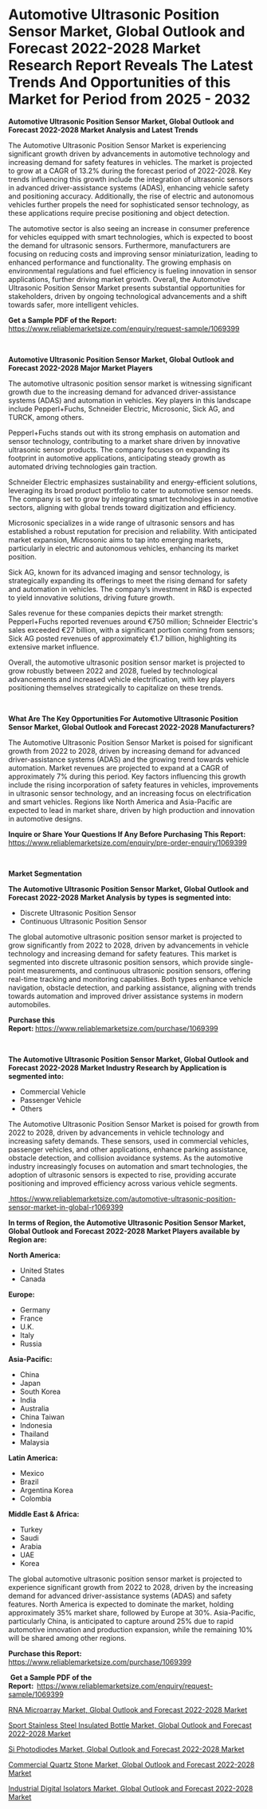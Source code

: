 <p><h1>Automotive Ultrasonic Position Sensor Market, Global Outlook and Forecast 2022-2028 Market Research Report Reveals The Latest Trends And Opportunities of this Market for Period from 2025 - 2032</h1></p><p><strong>Automotive Ultrasonic Position Sensor Market, Global Outlook and Forecast 2022-2028 Market Analysis and Latest Trends</strong></p>
<p><p>The Automotive Ultrasonic Position Sensor Market is experiencing significant growth driven by advancements in automotive technology and increasing demand for safety features in vehicles. The market is projected to grow at a CAGR of 13.2% during the forecast period of 2022-2028. Key trends influencing this growth include the integration of ultrasonic sensors in advanced driver-assistance systems (ADAS), enhancing vehicle safety and positioning accuracy. Additionally, the rise of electric and autonomous vehicles further propels the need for sophisticated sensor technology, as these applications require precise positioning and object detection.</p><p>The automotive sector is also seeing an increase in consumer preference for vehicles equipped with smart technologies, which is expected to boost the demand for ultrasonic sensors. Furthermore, manufacturers are focusing on reducing costs and improving sensor miniaturization, leading to enhanced performance and functionality. The growing emphasis on environmental regulations and fuel efficiency is fueling innovation in sensor applications, further driving market growth. Overall, the Automotive Ultrasonic Position Sensor Market presents substantial opportunities for stakeholders, driven by ongoing technological advancements and a shift towards safer, more intelligent vehicles.</p></p>
<p><strong>Get a Sample PDF of the Report:&nbsp;</strong> <a href="https://www.reliablemarketsize.com/enquiry/request-sample/1069399?utm_campaign=1991&utm_medium=2&utm_source=Github&utm_content=ia&utm_term=21032025&utm_id=automotive-ultrasonic-position-sensor-market-global-outlook-and-forecast-2022-2028">https://www.reliablemarketsize.com/enquiry/request-sample/1069399</a></p>
<p>&nbsp;</p>
<p><strong>Automotive Ultrasonic Position Sensor Market, Global Outlook and Forecast 2022-2028 Major Market Players</strong></p>
<p><p>The automotive ultrasonic position sensor market is witnessing significant growth due to the increasing demand for advanced driver-assistance systems (ADAS) and automation in vehicles. Key players in this landscape include Pepperl+Fuchs, Schneider Electric, Microsonic, Sick AG, and TURCK, among others.</p><p>Pepperl+Fuchs stands out with its strong emphasis on automation and sensor technology, contributing to a market share driven by innovative ultrasonic sensor products. The company focuses on expanding its footprint in automotive applications, anticipating steady growth as automated driving technologies gain traction.</p><p>Schneider Electric emphasizes sustainability and energy-efficient solutions, leveraging its broad product portfolio to cater to automotive sensor needs. The company is set to grow by integrating smart technologies in automotive sectors, aligning with global trends toward digitization and efficiency.</p><p>Microsonic specializes in a wide range of ultrasonic sensors and has established a robust reputation for precision and reliability. With anticipated market expansion, Microsonic aims to tap into emerging markets, particularly in electric and autonomous vehicles, enhancing its market position.</p><p>Sick AG, known for its advanced imaging and sensor technology, is strategically expanding its offerings to meet the rising demand for safety and automation in vehicles. The company’s investment in R&D is expected to yield innovative solutions, driving future growth.</p><p>Sales revenue for these companies depicts their market strength: Pepperl+Fuchs reported revenues around €750 million; Schneider Electric's sales exceeded €27 billion, with a significant portion coming from sensors; Sick AG posted revenues of approximately €1.7 billion, highlighting its extensive market influence.</p><p>Overall, the automotive ultrasonic position sensor market is projected to grow robustly between 2022 and 2028, fueled by technological advancements and increased vehicle electrification, with key players positioning themselves strategically to capitalize on these trends.</p></p>
<p>&nbsp;</p>
<p><strong>What Are The Key Opportunities For Automotive Ultrasonic Position Sensor Market, Global Outlook and Forecast 2022-2028 Manufacturers?</strong></p>
<p><p>The Automotive Ultrasonic Position Sensor Market is poised for significant growth from 2022 to 2028, driven by increasing demand for advanced driver-assistance systems (ADAS) and the growing trend towards vehicle automation. Market revenues are projected to expand at a CAGR of approximately 7% during this period. Key factors influencing this growth include the rising incorporation of safety features in vehicles, improvements in ultrasonic sensor technology, and an increasing focus on electrification and smart vehicles. Regions like North America and Asia-Pacific are expected to lead in market share, driven by high production and innovation in automotive designs.</p></p>
<p><strong>Inquire or Share Your Questions If Any Before Purchasing This Report:</strong> <a href="https://www.reliablemarketsize.com/enquiry/pre-order-enquiry/1069399?utm_campaign=1991&utm_medium=2&utm_source=Github&utm_content=ia&utm_term=21032025&utm_id=automotive-ultrasonic-position-sensor-market-global-outlook-and-forecast-2022-2028">https://www.reliablemarketsize.com/enquiry/pre-order-enquiry/1069399</a></p>
<p>&nbsp;</p>
<p><strong>Market Segmentation</strong></p>
<p><strong>The Automotive Ultrasonic Position Sensor Market, Global Outlook and Forecast 2022-2028 Market Analysis by types is segmented into:</strong></p>
<p><ul><li>Discrete Ultrasonic Position Sensor</li><li>Continuous Ultrasonic Position Sensor</li></ul></p>
<p><p>The global automotive ultrasonic position sensor market is projected to grow significantly from 2022 to 2028, driven by advancements in vehicle technology and increasing demand for safety features. This market is segmented into discrete ultrasonic position sensors, which provide single-point measurements, and continuous ultrasonic position sensors, offering real-time tracking and monitoring capabilities. Both types enhance vehicle navigation, obstacle detection, and parking assistance, aligning with trends towards automation and improved driver assistance systems in modern automobiles.</p></p>
<p><strong>Purchase this Report:&nbsp;</strong><a href="https://www.reliablemarketsize.com/purchase/1069399?utm_campaign=1991&utm_medium=2&utm_source=Github&utm_content=ia&utm_term=21032025&utm_id=automotive-ultrasonic-position-sensor-market-global-outlook-and-forecast-2022-2028">https://www.reliablemarketsize.com/purchase/1069399</a></p>
<p>&nbsp;</p>
<p><strong>The Automotive Ultrasonic Position Sensor Market, Global Outlook and Forecast 2022-2028 Market Industry Research by Application is segmented into:</strong></p>
<p><ul><li>Commercial Vehicle</li><li>Passenger Vehicle</li><li>Others</li></ul></p>
<p><p>The Automotive Ultrasonic Position Sensor Market is poised for growth from 2022 to 2028, driven by advancements in vehicle technology and increasing safety demands. These sensors, used in commercial vehicles, passenger vehicles, and other applications, enhance parking assistance, obstacle detection, and collision avoidance systems. As the automotive industry increasingly focuses on automation and smart technologies, the adoption of ultrasonic sensors is expected to rise, providing accurate positioning and improved efficiency across various vehicle segments.</p></p>
<p><a href="https://www.reliablemarketsize.com/automotive-ultrasonic-position-sensor-market-in-global-r1069399?utm_campaign=1991&utm_medium=2&utm_source=Github&utm_content=ia&utm_term=21032025&utm_id=automotive-ultrasonic-position-sensor-market-global-outlook-and-forecast-2022-2028">&nbsp;https://www.reliablemarketsize.com/automotive-ultrasonic-position-sensor-market-in-global-r1069399</a></p>
<p><strong>In terms of Region, the Automotive Ultrasonic Position Sensor Market, Global Outlook and Forecast 2022-2028 Market Players available by Region are:</strong></p>
<p>
    <p> <strong> North America: </strong>
        <ul>
            <li>United States</li>
            <li>Canada</li>
        </ul>
        </p> 
    <p> <strong> Europe: </strong>
        <ul>
            <li>Germany</li>
            <li>France</li>
            <li>U.K.</li>
            <li>Italy</li>
            <li>Russia</li>
        </ul>
        </p> 
    <p> <strong> Asia-Pacific: </strong>
        <ul>
            <li>China</li>
            <li>Japan</li>
            <li>South Korea</li>
            <li>India</li>
            <li>Australia</li>
            <li>China Taiwan</li>
            <li>Indonesia</li>
            <li>Thailand</li>
            <li>Malaysia</li>
        </ul>
        </p> 
    <p> <strong> Latin America: </strong>
        <ul>
            <li>Mexico</li>
            <li>Brazil</li>
            <li>Argentina Korea</li>
            <li>Colombia</li>
        </ul>
        </p> 
    <p> <strong> Middle East & Africa: </strong>
        <ul>
            <li>Turkey</li>
            <li>Saudi</li>
            <li>Arabia</li>
            <li>UAE</li>
            <li>Korea</li>
        </ul>
    </p>
    </p>
<p><p>The global automotive ultrasonic position sensor market is projected to experience significant growth from 2022 to 2028, driven by the increasing demand for advanced driver-assistance systems (ADAS) and safety features. North America is expected to dominate the market, holding approximately 35% market share, followed by Europe at 30%. Asia-Pacific, particularly China, is anticipated to capture around 25% due to rapid automotive innovation and production expansion, while the remaining 10% will be shared among other regions.</p></p>
<p><strong>Purchase this Report: </strong><a href="https://www.reliablemarketsize.com/purchase/1069399?utm_campaign=1991&utm_medium=2&utm_source=Github&utm_content=ia&utm_term=21032025&utm_id=automotive-ultrasonic-position-sensor-market-global-outlook-and-forecast-2022-2028">https://www.reliablemarketsize.com/purchase/1069399</a></p>
<p>&nbsp;<strong>Get a Sample PDF of the Report:&nbsp;&nbsp;</strong><a href="https://www.reliablemarketsize.com/enquiry/request-sample/1069399?utm_campaign=1991&utm_medium=2&utm_source=Github&utm_content=ia&utm_term=21032025&utm_id=automotive-ultrasonic-position-sensor-market-global-outlook-and-forecast-2022-2028">https://www.reliablemarketsize.com/enquiry/request-sample/1069399</a></p>
<p><strong></strong></p>
<p><p><a href="https://github.com/kreilkoffas4/Market-Research-Report-List-1/blob/main/rna-microarray-market-global-outlook-and-forecast-2022-2028-market.md?utm_campaign=1991&utm_medium=2&utm_source=Github&utm_content=ia&utm_term=21032025&utm_id=automotive-ultrasonic-position-sensor-market-global-outlook-and-forecast-2022-2028">RNA Microarray Market, Global Outlook and Forecast 2022-2028 Market</a></p><p><a href="https://github.com/duerknikko44/Market-Research-Report-List-1/blob/main/sport-stainless-steel-insulated-bottle-market-global-outlook-and-forecast-2022-2028-market.md?utm_campaign=1991&utm_medium=2&utm_source=Github&utm_content=ia&utm_term=21032025&utm_id=automotive-ultrasonic-position-sensor-market-global-outlook-and-forecast-2022-2028">Sport Stainless Steel Insulated Bottle Market, Global Outlook and Forecast 2022-2028 Market</a></p><p><a href="https://github.com/YashRP12/Market-Research-Report-List-7/blob/main/si-photodiodes-market-global-outlook-and-forecast-2022-2028-market.md?utm_campaign=1991&utm_medium=2&utm_source=Github&utm_content=ia&utm_term=21032025&utm_id=automotive-ultrasonic-position-sensor-market-global-outlook-and-forecast-2022-2028">Si Photodiodes Market, Global Outlook and Forecast 2022-2028 Market</a></p><p><a href="https://github.com/poskaturovtl/Market-Research-Report-List-1/blob/main/commercial-quartz-stone-market-global-outlook-and-forecast-2022-2028-market.md?utm_campaign=1991&utm_medium=2&utm_source=Github&utm_content=ia&utm_term=21032025&utm_id=automotive-ultrasonic-position-sensor-market-global-outlook-and-forecast-2022-2028">Commercial Quartz Stone Market, Global Outlook and Forecast 2022-2028 Market</a></p><p><a href="https://github.com/darouthiamnl/Market-Research-Report-List-1/blob/main/industrial-digital-isolators-market-global-outlook-and-forecast-2022-2028-market.md?utm_campaign=1991&utm_medium=2&utm_source=Github&utm_content=ia&utm_term=21032025&utm_id=automotive-ultrasonic-position-sensor-market-global-outlook-and-forecast-2022-2028">Industrial Digital Isolators Market, Global Outlook and Forecast 2022-2028 Market</a></p></p>